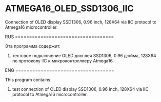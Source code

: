 # ATMEGA16_OLED_SSD1306_IIC
Connection of OLED display SSD1306, 0.96 inch, 128X64 via IIC protocol to Atmega16 microcontroller.

RUS ===================================

Эта программа содержит:
1. тестовое подключение OLED дисплея SSD1306, 0.96 дюйма, 128X64 по протоколу IIC к микроконтрлллеру Atmega16.


ENG ===================================

This program contains:
1. test connection of OLED display SSD1306, 0.96 inch, 128X64 via IIC protocol to Atmega16 microcontroller.
